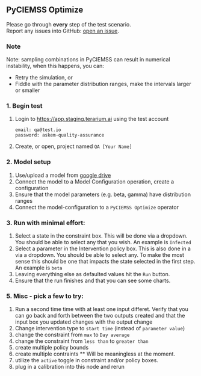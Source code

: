## PyCIEMSS Optimize
Please go through __every__ step of the test scenario.\
Report any issues into GitHub: [open an issue](https://github.com/DARPA-ASKEM/terarium/issues/new?assignees=&labels=bug%2C+Q%26A&template=qa-issue.md&title=%5BBUG%5D%3A+).

### Note
Note: sampling combinations in PyCIEMSS can result in numerical instability, when this happens, you can:
- Retry the simulation, or
- Fiddle with the parameter distribution ranges, make the intervals larger or smaller

### 1. Begin test
1. Login to https://app.staging.terarium.ai using the test account
    ```
    email: qa@test.io
    password: askem-quality-assurance
    ```
2. Create, or open, project named `QA [Your Name]`

### 2. Model setup
1. Use/upload a model from [google drive](https://drive.google.com/drive/folders/1bllvuKt6ZA1vc36AW3Xet4y6ZAnwnaVN)
2. Connect the model to a Model Configuration operation, create a configuration
3. Ensure that the model parameters (e.g. beta, gamma) have distribution ranges
4. Connect the model-configuration to a `PyCIEMSS Optimize` operator

### 3. Run with minimal effort:
1. Select a state in the constraint box. This will be done via a dropdown. You should be able to select any that you wish. 
    An example is `Infected`
2. Select a parameter in the Intervention policy box. This is also done in a via a dropdown. You should be able to select any. To make the most sense this should be one that impacts the state selected in the first step.
    An example is `beta`
3. Leaving everything else as defaulted values hit the `Run` button.
4. Ensure that the run finishes and that you can see some charts. 

### 5. Misc - pick a few to try:
1. Run a second time time with at least one input differet. Verify that you can go back and forth between the two outputs created and that the input box you updated changes with the output change
2. Change intervention type to `start time` (instead of `parameter value`) 
3. change the constraint from `max` to `Day average`
4. change the constraint from `less than` to `greater than`
5. create multiple policy bounds
6. create multiple contraints ** Will be meaningless at the moment.
7. utilize the `active` toggle in constraint and/or policy boxes.
8. plug in a calibration into this node and rerun
